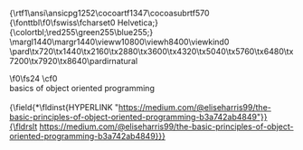 {\rtf1\ansi\ansicpg1252\cocoartf1347\cocoasubrtf570
{\fonttbl\f0\fswiss\fcharset0 Helvetica;}
{\colortbl;\red255\green255\blue255;}
\margl1440\margr1440\vieww10800\viewh8400\viewkind0
\pard\tx720\tx1440\tx2160\tx2880\tx3600\tx4320\tx5040\tx5760\tx6480\tx7200\tx7920\tx8640\pardirnatural

\f0\fs24 \cf0 \
basics of object oriented programming\
\
{\field{\*\fldinst{HYPERLINK "https://medium.com/@eliseharris99/the-basic-principles-of-object-oriented-programming-b3a742ab4849"}}{\fldrslt https://medium.com/@eliseharris99/the-basic-principles-of-object-oriented-programming-b3a742ab4849}}}